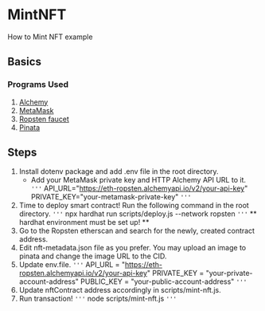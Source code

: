 # MintNFT
How to Mint NFT example

## Basics
### Programs Used
1. [Alchemy](https://www.alchemy.com/)
2. [MetaMask](https://metamask.io/)
3. [Ropsten faucet](https://faucet.ropsten.be/)
4. [Pinata](https://www.pinata.cloud/)

## Steps
1. Install dotenv package and add .env file in the root directory.
   - Add your MetaMask private key and HTTP Alchemy API URL to it.
`'''`
API_URL="https://eth-ropsten.alchemyapi.io/v2/your-api-key"
PRIVATE_KEY="your-metamask-private-key"
`'''`
2. Time to deploy smart contract! Run the following command in the root directory.
`'''`
npx hardhat run scripts/deploy.js --network ropsten
`'''`
** hardhat environment must be set up! **
3. Go to the Ropsten etherscan and search for the newly, created contract address.
4. Edit nft-metadata.json file as you prefer. You may upload an image to pinata and change the image URL to the CID.
5. Update env.file.
`'''`
API_URL = "https://eth-ropsten.alchemyapi.io/v2/your-api-key"
PRIVATE_KEY = "your-private-account-address"
PUBLIC_KEY = "your-public-account-address"
`'''`
6. Update nftContract address accordingly in scripts/mint-nft.js.
7. Run transaction!
`'''`
node scripts/mint-nft.js
`'''`
